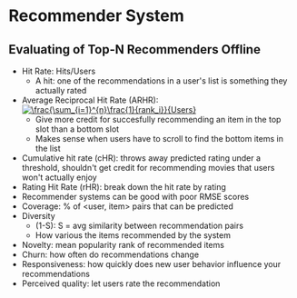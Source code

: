 # Recommender System

## Evaluating of Top-N Recommenders Offline
- Hit Rate: Hits/Users
  - A hit: one of the recommendations in a user's list is something they actually rated
- Average Reciprocal Hit Rate (ARHR): <a href="https://www.codecogs.com/eqnedit.php?latex=\inline&space;\frac{\sum_{i=1}^{n}\frac{1}{rank_i}}{Users}" target="_blank"><img src="https://latex.codecogs.com/svg.latex?\inline&space;\frac{\sum_{i=1}^{n}\frac{1}{rank_i}}{Users}" title="\frac{\sum_{i=1}^{n}\frac{1}{rank_i}}{Users}" /></a>
  - Give more credit for succesfully recommending an item in the top slot than a bottom slot
  - Makes sense when users have to scroll to find the bottom items in the list
- Cumulative hit rate (cHR): throws away predicted rating under a threshold, shouldn't get credit for recommending movies that users won't actually enjoy
- Rating Hit Rate (rHR): break down the hit rate by rating
- Recommender systems can be good with poor RMSE scores
- Coverage: % of <user, item> pairs that can be predicted
- Diversity
  - (1-S): S = avg similarity between recommendation pairs
  - How various the items recommended by the system
- Novelty: mean popularity rank of recommended items
- Churn: how often do recommendations change
- Responsiveness: how quickly does new user behavior influence your recommendations
- Perceived quality: let users rate the recommendation
